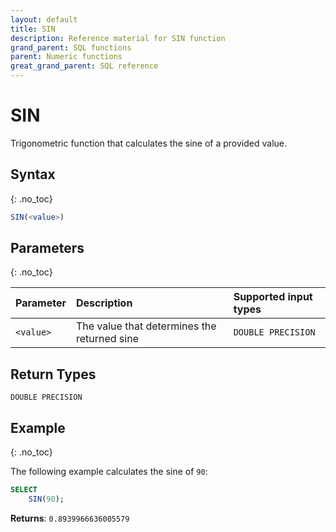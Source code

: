 ```yaml
---
layout: default
title: SIN
description: Reference material for SIN function
grand_parent: SQL functions
parent: Numeric functions
great_grand_parent: SQL reference
---
```


# SIN

Trigonometric function that calculates the sine of a provided value.

## Syntax
{: .no_toc}

```sql
SIN(<value>)
```
## Parameters
{: .no_toc}

| Parameter | Description     | Supported input types | 
| :--------- | :---------------------- | :----|
| `<value>`   | The value that determines the returned sine | `DOUBLE PRECISION` | 

## Return Types
`DOUBLE PRECISION` 

## Example
{: .no_toc}

The following example calculates the sine of `90`: 
```sql
SELECT
    SIN(90);
```

**Returns**: `0.8939966636005579`
